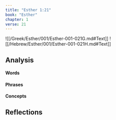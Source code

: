 ```yaml
---
title: "Esther 1:21"
book: "Esther"
chapter: 1
verse: 21
---
```

![[/Greek/Esther/001/Esther-001-021G.md#Text]]
![[/Hebrew/Esther/001/Esther-001-021H.md#Text]]

## Analysis

#### Words

#### Phrases

#### Concepts

## Reflections
